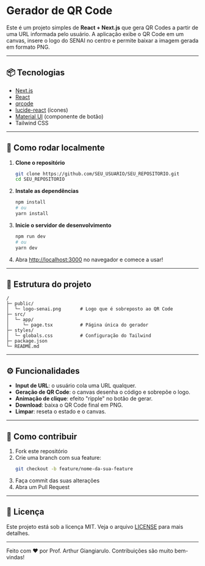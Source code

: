 # Gerador de QR Code

Este é um projeto simples de **React + Next.js** que gera QR Codes a partir de uma URL informada pelo usuário. A aplicação exibe o QR Code em um canvas, insere o logo do SENAI no centro e permite baixar a imagem gerada em formato PNG.

---

## 📦 Tecnologias

- [Next.js](https://nextjs.org/)
- [React](https://reactjs.org/)
- [qrcode](https://www.npmjs.com/package/qrcode)
- [lucide-react](https://github.com/lucide-icons/lucide) (ícones)
- [Material UI](https://mui.com/) (componente de botão)
- Tailwind CSS

---

## 🏁 Como rodar localmente

1. **Clone o repositório**

   ```bash
   git clone https://github.com/SEU_USUARIO/SEU_REPOSITORIO.git
   cd SEU_REPOSITORIO
   ```

2. **Instale as dependências**

   ```bash
   npm install
   # ou
   yarn install
   ```

3. **Inicie o servidor de desenvolvimento**

   ```bash
   npm run dev
   # ou
   yarn dev
   ```

4. Abra [http://localhost:3000](http://localhost:3000) no navegador e comece a usar!

---

## 📂 Estrutura do projeto

```
/
├─ public/
│  └─ logo-senai.png       # Logo que é sobreposto ao QR Code
├─ src/
│  └─ app/
│     └─ page.tsx          # Página única do gerador
├─ styles/
│  └─ globals.css          # Configuração do Tailwind
├─ package.json
└─ README.md
```

---

## ⚙️ Funcionalidades

- **Input de URL**: o usuário cola uma URL qualquer.
- **Geração de QR Code**: o canvas desenha o código e sobrepõe o logo.
- **Animação de clique**: efeito "ripple" no botão de gerar.
- **Download**: baixa o QR Code final em PNG.
- **Limpar**: reseta o estado e o canvas.

---

## 🤝 Como contribuir

1. Fork este repositório
2. Crie uma branch com sua feature:
   ```bash
   git checkout -b feature/nome-da-sua-feature
   ```
3. Faça commit das suas alterações
4. Abra um Pull Request

---

## 📄 Licença

Este projeto está sob a licença MIT. Veja o arquivo [LICENSE](./LICENSE) para mais detalhes.

---

Feito com ❤️ por Prof. Arthur Giangiarulo. Contribuições são muito bem-vindas!

